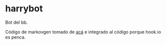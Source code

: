 # harrybot
Bot del bb.

Código de markovgen tomado de [acá](https://github.com/ProgVal/markovgen) e
integrado al código porque hook.io es penca.
